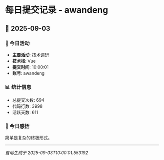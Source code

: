 # 每日提交记录 - awandeng

## 📅 2025-09-03

### 🎯 今日活动
- **主要活动**: 技术调研
- **技术栈**: Vue
- **提交时间**: 10:00:01
- **账号**: awandeng

### 📊 统计信息
- 总提交次数: 694
- 代码行数: 3998
- 活跃天数: 611

### 💭 今日感悟
简单是复杂的终极形式。

---
*自动生成于 2025-09-03T10:00:01.553192*
